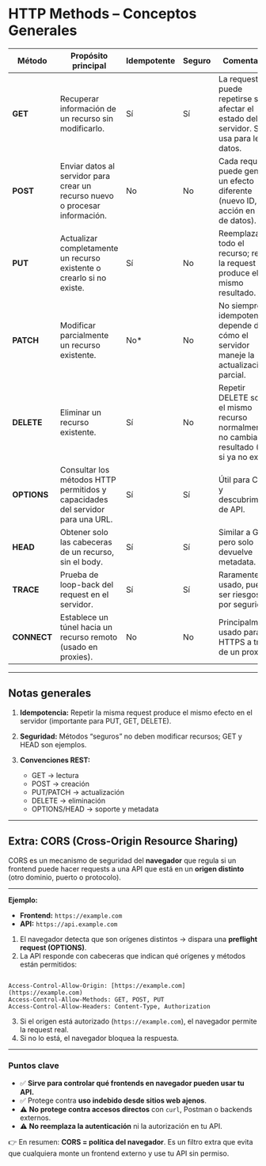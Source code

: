 # HTTP Methods – Conceptos Generales

| Método      | Propósito principal                                                            | Idempotente | Seguro | Comentarios                                                                                     |
| ----------- | ------------------------------------------------------------------------------ | ----------- | ------ | ----------------------------------------------------------------------------------------------- |
| **GET**     | Recuperar información de un recurso sin modificarlo.                           | Sí          | Sí     | La request puede repetirse sin afectar el estado del servidor. Se usa para leer datos.          |
| **POST**    | Enviar datos al servidor para crear un recurso nuevo o procesar información.   | No          | No     | Cada request puede generar un efecto diferente (nuevo ID, acción en base de datos).             |
| **PUT**     | Actualizar completamente un recurso existente o crearlo si no existe.          | Sí          | No     | Reemplaza todo el recurso; repetir la request produce el mismo resultado.                       |
| **PATCH**   | Modificar parcialmente un recurso existente.                                   | No\*        | No     | No siempre idempotente; depende de cómo el servidor maneje la actualización parcial.            |
| **DELETE**  | Eliminar un recurso existente.                                                 | Sí          | No     | Repetir DELETE sobre el mismo recurso normalmente no cambia el resultado (404 si ya no existe). |
| **OPTIONS** | Consultar los métodos HTTP permitidos y capacidades del servidor para una URL. | Sí          | Sí     | Útil para CORS y descubrimiento de API.                                                         |
| **HEAD**    | Obtener solo las cabeceras de un recurso, sin el body.                         | Sí          | Sí     | Similar a GET, pero solo devuelve metadata.                                                     |
| **TRACE**   | Prueba de loop-back del request en el servidor.                                | Sí          | Sí     | Raramente usado, puede ser riesgoso por seguridad.                                              |
| **CONNECT** | Establece un túnel hacia un recurso remoto (usado en proxies).                 | No          | No     | Principalmente usado para HTTPS a través de un proxy.                                           |

---

## Notas generales

1. **Idempotencia:** Repetir la misma request produce el mismo efecto en el servidor (importante para PUT, GET, DELETE).
2. **Seguridad:** Métodos “seguros” no deben modificar recursos; GET y HEAD son ejemplos.
3. **Convenciones REST:**

    - GET → lectura
    - POST → creación
    - PUT/PATCH → actualización
    - DELETE → eliminación
    - OPTIONS/HEAD → soporte y metadata

---

## Extra: CORS (Cross-Origin Resource Sharing)

CORS es un mecanismo de seguridad del **navegador** que regula si un frontend puede hacer requests
a una API que está en un **origen distinto** (otro dominio, puerto o protocolo).

---

**Ejemplo:**

-   **Frontend:** `https://example.com`
-   **API:** `https://api.example.com`

1. El navegador detecta que son orígenes distintos → dispara una **preflight request (OPTIONS)**.
2. La API responde con cabeceras que indican qué orígenes y métodos están permitidos:

```http

Access-Control-Allow-Origin: [https://example.com](https://example.com)
Access-Control-Allow-Methods: GET, POST, PUT
Access-Control-Allow-Headers: Content-Type, Authorization

```

3. Si el origen está autorizado (`https://example.com`), el navegador permite la request real.
4. Si no lo está, el navegador bloquea la respuesta.

---

### Puntos clave

-   ✅ **Sirve para controlar qué frontends en navegador pueden usar tu API.**
-   ✅ Protege contra **uso indebido desde sitios web ajenos**.
-   ⚠️ **No protege contra accesos directos** con `curl`, Postman o backends externos.
-   ⚠️ **No reemplaza la autenticación** ni la autorización en tu API.

👉 En resumen: **CORS = política del navegador**. Es un filtro extra que evita que cualquiera
monte un frontend externo y use tu API sin permiso.
